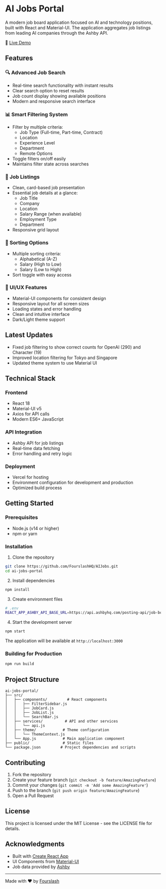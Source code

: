 # AI Jobs Portal

A modern job board application focused on AI and technology positions, built with React and Material-UI. The application aggregates job listings from leading AI companies through the Ashby API.

🔗 [Live Demo](https://ai-jobs-tau.vercel.app/)

## Features

### 🔍 Advanced Job Search
- Real-time search functionality with instant results
- Clear search option to reset results
- Job count display showing available positions
- Modern and responsive search interface

### 📊 Smart Filtering System
- Filter by multiple criteria:
  - Job Type (Full-time, Part-time, Contract)
  - Location
  - Experience Level
  - Department
  - Remote Options
- Toggle filters on/off easily
- Maintains filter state across searches

### 💼 Job Listings
- Clean, card-based job presentation
- Essential job details at a glance:
  - Job Title
  - Company
  - Location
  - Salary Range (when available)
  - Employment Type
  - Department
- Responsive grid layout

### 🔄 Sorting Options
- Multiple sorting criteria:
  - Alphabetical (A-Z)
  - Salary (High to Low)
  - Salary (Low to High)
- Sort toggle with easy access

### 🎨 UI/UX Features
- Material-UI components for consistent design
- Responsive layout for all screen sizes
- Loading states and error handling
- Clean and intuitive interface
- Dark/Light theme support

## Latest Updates
- Fixed job filtering to show correct counts for OpenAI (290) and Character (19)
- Improved location filtering for Tokyo and Singapore
- Updated theme system to use Material UI

## Technical Stack

### Frontend
- React 18
- Material-UI v5
- Axios for API calls
- Modern ES6+ JavaScript

### API Integration
- Ashby API for job listings
- Real-time data fetching
- Error handling and retry logic

### Deployment
- Vercel for hosting
- Environment configuration for development and production
- Optimized build process

## Getting Started

### Prerequisites
- Node.js (v14 or higher)
- npm or yarn

### Installation

1. Clone the repository
```bash
git clone https://github.com/FourslashHQ/AIJobs.git
cd ai-jobs-portal
```

2. Install dependencies
```bash
npm install
```

3. Create environment files
```bash
# .env
REACT_APP_ASHBY_API_BASE_URL=https://api.ashbyhq.com/posting-api/job-board
```

4. Start the development server
```bash
npm start
```

The application will be available at `http://localhost:3000`

### Building for Production

```bash
npm run build
```

## Project Structure

```
ai-jobs-portal/
├── src/
│   ├── components/         # React components
│   │   ├── FilterSidebar.js
│   │   ├── JobCard.js
│   │   ├── JobList.js
│   │   └── SearchBar.js
│   ├── services/          # API and other services
│   │   └── api.js
│   ├── theme/            # Theme configuration
│   │   └── ThemeContext.js
│   └── App.js            # Main application component
├── public/               # Static files
└── package.json         # Project dependencies and scripts
```

## Contributing

1. Fork the repository
2. Create your feature branch (`git checkout -b feature/AmazingFeature`)
3. Commit your changes (`git commit -m 'Add some AmazingFeature'`)
4. Push to the branch (`git push origin feature/AmazingFeature`)
5. Open a Pull Request

## License

This project is licensed under the MIT License - see the LICENSE file for details.

## Acknowledgments

- Built with [Create React App](https://create-react-app.dev/)
- UI Components from [Material-UI](https://mui.com/)
- Job data provided by [Ashby](https://www.ashbyhq.com/)

---

Made with ❤️ by [Fourslash](https://github.com/FourslashHQ)
